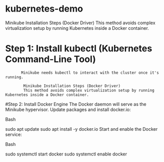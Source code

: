 # kubernetes-demo

Minikube Installation Steps (Docker Driver)
This method avoids complex virtualization setup by running Kubernetes inside a Docker container.

#  Step 1: Install kubectl (Kubernetes Command-Line Tool)
           Minikube needs kubectl to interact with the cluster once it's running.

            Minikube Installation Steps (Docker Driver)
            This method avoids complex virtualization setup by running Kubernetes inside a Docker container.

#Step 2: Install Docker Engine
         The Docker daemon will serve as the Minikube hypervisor.
         Update packages and install docker.io:

 Bash

 sudo apt update
 sudo apt install -y docker.io
 Start and enable the Docker service:

Bash

sudo systemctl start docker
sudo systemctl enable docker
